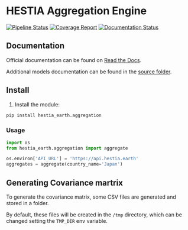 # HESTIA Aggregation Engine

[![Pipeline Status](https://gitlab.com/hestia-earth/hestia-aggregation-engine/badges/master/pipeline.svg)](https://gitlab.com/hestia-earth/hestia-aggregation-engine/commits/master)
[![Coverage Report](https://gitlab.com/hestia-earth/hestia-aggregation-engine/badges/master/coverage.svg)](https://gitlab.com/hestia-earth/hestia-aggregation-engine/commits/master)
[![Documentation Status](https://readthedocs.org/projects/hestia-aggregation-engine/badge/?version=latest)](https://hestia-aggregation-engine.readthedocs.io/en/latest/?badge=latest)

## Documentation

Official documentation can be found on [Read the Docs](https://hestia-aggregation-engine.readthedocs.io/en/latest/index.html).

Additional models documentation can be found in the [source folder](./hestia_earth/aggregation).

## Install

1. Install the module:
```bash
pip install hestia_earth.aggregation
```

### Usage

```python
import os
from hestia_earth.aggregation import aggregate

os.environ['API_URL'] = 'https://api.hestia.earth'
aggregates = aggregate(country_name='Japan')
```

## Generating Covariance martrix

To generate the covariance matrix, some CSV files are generated and stored in a folder.

By default, these files will be created in the `/tmp` directory, which can be changed setting the `TMP_DIR` env variable.

